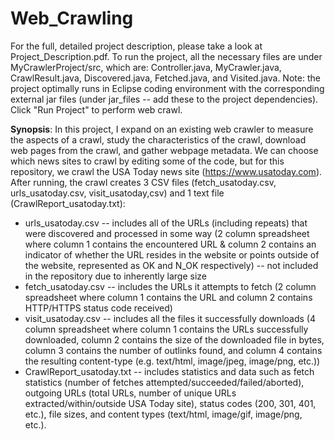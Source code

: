 # Web_Crawling
 
For the full, detailed project description, please take a look at Project_Description.pdf. To run the project, all the necessary files are under MyCrawlerProject/src, which are: Controller.java, MyCrawler.java, CrawlResult.java, Discovered.java, Fetched.java, and Visited.java. Note: the project optimally runs in Eclipse coding environment with the corresponding external jar files (under jar_files -- add these to the project dependencies). Click "Run Project" to perform web crawl.

**Synopsis**: In this project, I expand on an existing web crawler to measure the aspects of a crawl, study the characteristics of the crawl, download web pages from the crawl, and gather webpage metadata. We can choose which news sites to crawl by editing some of the code, but for this repository, we crawl the USA Today news site (https://www.usatoday.com). After running, the crawl creates 3 CSV files (fetch_usatoday.csv, urls_usatoday.csv, visit_usatoday,csv) and 1 text file (CrawlReport_usatoday.txt):
- urls_usatoday.csv -- includes all of the URLs (including repeats) that were discovered and processed in some way (2 column spreadsheet where column 1 contains the encountered URL & column 2 contains an indicator of whether the URL resides in the website or points outside of the website, represented as OK and N_OK respectively) -- not included in the repository due to inherently large size
- fetch_usatoday.csv -- includes the URLs it attempts to fetch (2 column spreadsheet where column 1 contains the URL and column 2 contains HTTP/HTTPS status code received)
- visit_usatoday.csv -- includes all the files it successfully downloads (4 column spreadsheet where column 1 contains the URLs successfully downloaded, column 2 contains the size of the downloaded file in bytes, column 3 contains the number of outlinks found, and column 4 contains the resulting content-type (e.g. text/html, image/jpeg, image/png, etc.))
- CrawlReport_usatoday.txt -- includes statistics and data such as fetch statistics (number of fetches attempted/succeeded/failed/aborted), outgoing URLs (total URLs, number of unique URLs extracted/within/outside USA Today site), status codes (200, 301, 401, etc.), file sizes, and content types (text/html, image/gif, image/png, etc.).